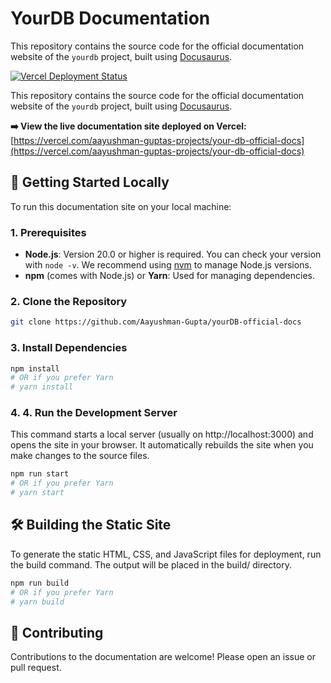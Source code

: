 # YourDB Documentation

This repository contains the source code for the official documentation website of the `yourdb` project, built using [Docusaurus](https://docusaurus.io/).

[![Vercel Deployment Status](https://vercel-badge-rho.vercel.app/?url=https%3A%2F%2Fvercel.com%2Faayushman-guptas-projects%2Fyour-db-official-docs)](https://vercel.com/aayushman-guptas-projects/your-db-official-docs)

This repository contains the source code for the official documentation website of the `yourdb` project, built using [Docusaurus](https://docusaurus.io/).

**➡️ View the live documentation site deployed on Vercel:** [https://vercel.com/aayushman-guptas-projects/your-db-official-docs](https://vercel.com/aayushman-guptas-projects/your-db-official-docs)

## 🚀 Getting Started Locally

To run this documentation site on your local machine:

### 1. Prerequisites

* **Node.js**: Version 20.0 or higher is required. You can check your version with `node -v`. We recommend using [nvm](https://github.com/nvm-sh/nvm) to manage Node.js versions.
* **npm** (comes with Node.js) or **Yarn**: Used for managing dependencies.

### 2. Clone the Repository

```bash
git clone https://github.com/Aayushman-Gupta/yourDB-official-docs
```

### 3. Install Dependencies
```bash
npm install
# OR if you prefer Yarn
# yarn install
```

### 4. 4. Run the Development Server
This command starts a local server (usually on http://localhost:3000) and opens the site in your browser. It automatically rebuilds the site when you make changes to the source files.

```bash
npm run start
# OR if you prefer Yarn
# yarn start
```

##  🛠️ Building the Static Site
To generate the static HTML, CSS, and JavaScript files for deployment, run the build command. The output will be placed in the build/ directory.

```bash
npm run build
# OR if you prefer Yarn
# yarn build
```

##  🤝 Contributing
Contributions to the documentation are welcome! Please open an issue or pull request.
